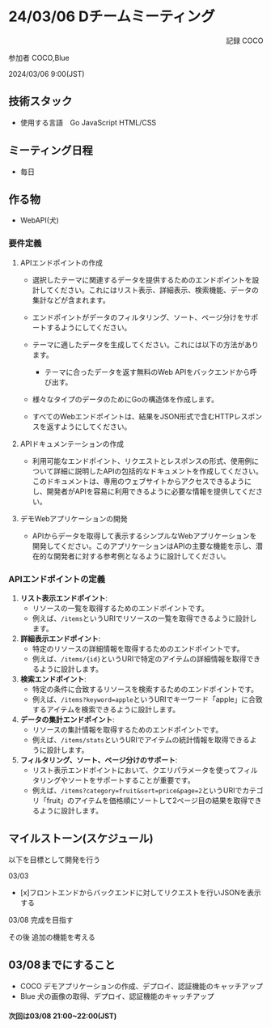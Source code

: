 # 24/03/06 Dチームミーティング
<div style = 'text-align:right';>
    記録 COCO
</div>

参加者 COCO,Blue

2024/03/06 9:00(JST)


## 技術スタック

- 使用する言語　Go JavaScript HTML/CSS

## ミーティング日程

- 毎日


## 作る物

- WebAPI(犬)

### 要件定義
1. APIエンドポイントの作成
    - 選択したテーマに関連するデータを提供するためのエンドポイントを設計してください。これにはリスト表示、詳細表示、検索機能、データの集計などが含まれます。

    - エンドポイントがデータのフィルタリング、ソート、ページ分けをサポートするようにしてください。

    - テーマに適したデータを生成してください。これには以下の方法があります。
        - テーマに合ったデータを返す無料のWeb APIをバックエンドから呼び出す。

    - 様々なタイプのデータのためにGoの構造体を作成します。

    - すべてのWebエンドポイントは、結果をJSON形式で含むHTTPレスポンスを返すようにしてください。

2. APIドキュメンテーションの作成
    - 利用可能なエンドポイント、リクエストとレスポンスの形式、使用例について詳細に説明したAPIの包括的なドキュメントを作成してください。このドキュメントは、専用のウェブサイトからアクセスできるようにし、開発者がAPIを容易に利用できるように必要な情報を提供してください。


3. デモWebアプリケーションの開発
    - APIからデータを取得して表示するシンプルなWebアプリケーションを開発してください。このアプリケーションはAPIの主要な機能を示し、潜在的な開発者に対する参考例となるように設計してください。

### APIエンドポイントの定義
1. **リスト表示エンドポイント**:
    - リソースの一覧を取得するためのエンドポイントです。
    - 例えば、`/items`というURIでリソースの一覧を取得できるように設計します。
2. **詳細表示エンドポイント**:
    - 特定のリソースの詳細情報を取得するためのエンドポイントです。
    - 例えば、`/items/{id}`というURIで特定のアイテムの詳細情報を取得できるように設計します。
3. **検索エンドポイント**:
    - 特定の条件に合致するリソースを検索するためのエンドポイントです。
    - 例えば、`/items?keyword=apple`というURIでキーワード「apple」に合致するアイテムを検索できるように設計します。
4. **データの集計エンドポイント**:
    - リソースの集計情報を取得するためのエンドポイントです。
    - 例えば、`/items/stats`というURIでアイテムの統計情報を取得できるように設計します。
5. **フィルタリング、ソート、ページ分けのサポート**:
    - リスト表示エンドポイントにおいて、クエリパラメータを使ってフィルタリングやソートをサポートすることが重要です。
    - 例えば、`/items?category=fruit&sort=price&page=2`というURIでカテゴリ「fruit」のアイテムを価格順にソートして2ページ目の結果を取得できるように設計します。

## マイルストーン(スケジュール)
以下を目標として開発を行う

03/03
- [x]フロントエンドからバックエンドに対してリクエストを行いJSONを表示する

03/08
完成を目指す

その後
追加の機能を考える

## 03/08までにすること

- COCO デモアプリケーションの作成、デプロイ、認証機能のキャッチアップ
- Blue 犬の画像の取得、デプロイ、認証機能のキャッチアップ

#### 次回は03/08 21:00~22:00(JST)
